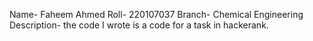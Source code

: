 Name- Faheem Ahmed
Roll- 220107037
Branch- Chemical Engineering
Description-
the code I wrote is a code for a task in hackerank. 